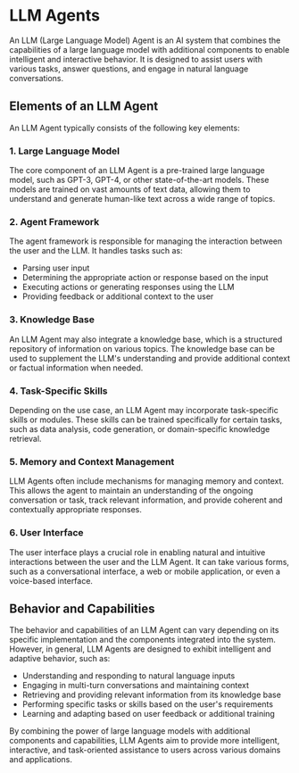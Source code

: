 # LLM Agents

An LLM (Large Language Model) Agent is an AI system that combines the capabilities of a large language model with additional components to enable intelligent and interactive behavior. It is designed to assist users with various tasks, answer questions, and engage in natural language conversations.

## Elements of an LLM Agent

An LLM Agent typically consists of the following key elements:

### 1. Large Language Model

The core component of an LLM Agent is a pre-trained large language model, such as GPT-3, GPT-4, or other state-of-the-art models. These models are trained on vast amounts of text data, allowing them to understand and generate human-like text across a wide range of topics.

### 2. Agent Framework

The agent framework is responsible for managing the interaction between the user and the LLM. It handles tasks such as:

- Parsing user input
- Determining the appropriate action or response based on the input
- Executing actions or generating responses using the LLM
- Providing feedback or additional context to the user

### 3. Knowledge Base

An LLM Agent may also integrate a knowledge base, which is a structured repository of information on various topics. The knowledge base can be used to supplement the LLM's understanding and provide additional context or factual information when needed.

### 4. Task-Specific Skills

Depending on the use case, an LLM Agent may incorporate task-specific skills or modules. These skills can be trained specifically for certain tasks, such as data analysis, code generation, or domain-specific knowledge retrieval.

### 5. Memory and Context Management

LLM Agents often include mechanisms for managing memory and context. This allows the agent to maintain an understanding of the ongoing conversation or task, track relevant information, and provide coherent and contextually appropriate responses.

### 6. User Interface

The user interface plays a crucial role in enabling natural and intuitive interactions between the user and the LLM Agent. It can take various forms, such as a conversational interface, a web or mobile application, or even a voice-based interface.

## Behavior and Capabilities

The behavior and capabilities of an LLM Agent can vary depending on its specific implementation and the components integrated into the system. However, in general, LLM Agents are designed to exhibit intelligent and adaptive behavior, such as:

- Understanding and responding to natural language inputs
- Engaging in multi-turn conversations and maintaining context
- Retrieving and providing relevant information from its knowledge base
- Performing specific tasks or skills based on the user's requirements
- Learning and adapting based on user feedback or additional training

By combining the power of large language models with additional components and capabilities, LLM Agents aim to provide more intelligent, interactive, and task-oriented assistance to users across various domains and applications.